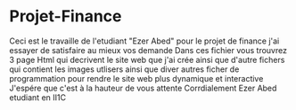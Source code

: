 # Projet-Finance
Ceci est le travaille de l'etudiant "Ezer Abed" pour le projet de finance j'ai essayer de satisfaire au mieux vos demande 
Dans ces fichier vous trouvrez 3 page Html qui decrivent le site web que j'ai crée ainsi que d'autre fichers qui contient les images utlisers ainsi que diver autres 
ficher de programmation pour rendre le site web plus dynamique et interactive 
J'espére que c'est à la hauteur de vous attente 
Corrdialement 
Ezer Abed etudiant en II1C
